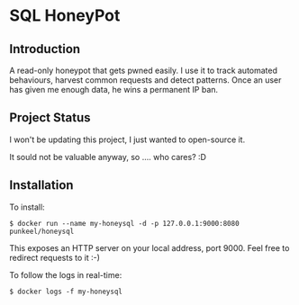 # SQL HoneyPot

## Introduction

A read-only honeypot that gets pwned easily.
I use it to track automated behaviours, harvest common requests and detect patterns.
Once an user has given me enough data, he wins a permanent IP ban.

## Project Status

I won't be updating this project, I just wanted to open-source it.

It sould not be valuable anyway, so .... who cares? :D


## Installation

To install: 
```
$ docker run --name my-honeysql -d -p 127.0.0.1:9000:8080 punkeel/honeysql
```

This exposes an HTTP server on your local address, port 9000. Feel free to redirect requests to it :-)

To follow the logs in real-time:

```
$ docker logs -f my-honeysql
```

